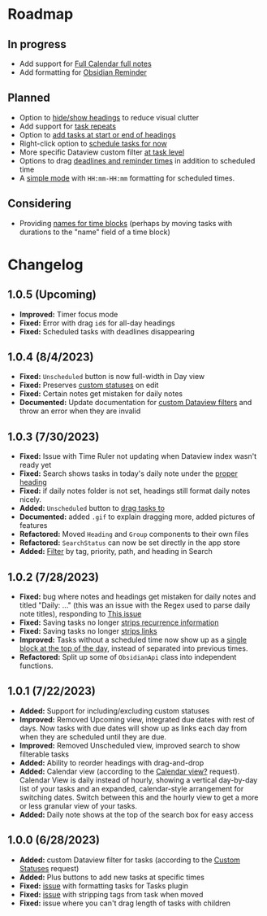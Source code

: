 # Roadmap

## In progress
- Add support for [Full Calendar full notes](https://github.com/joshuatazrein/obsidian-time-ruler/issues/10#issuecomment-1655804209)
- Add formatting for [Obsidian Reminder](https://github.com/joshuatazrein/obsidian-time-ruler/issues/20)

## Planned
-  Option to [hide/show headings](https://github.com/joshuatazrein/obsidian-time-ruler/issues/11#issuecomment-1655862428) to reduce visual clutter
- Add support for [task repeats](https://github.com/joshuatazrein/obsidian-time-ruler/issues/5#issuecomment-1646958839)
- Option to [add tasks at start or end of headings](https://github.com/joshuatazrein/obsidian-time-ruler/issues/12)
- Right-click option to [schedule tasks for now](https://github.com/joshuatazrein/obsidian-time-ruler/issues/16#event-9959008621)
- More specific Dataview custom filter [at task level](https://github.com/joshuatazrein/obsidian-time-ruler/issues/18)
- Options to drag [deadlines and reminder times](https://github.com/joshuatazrein/obsidian-time-ruler/issues/20) in addition to scheduled time
- A [simple mode](https://github.com/joshuatazrein/obsidian-time-ruler/issues/21) with `HH:mm-HH:mm` formatting for scheduled times.

## Considering
- Providing [names for time blocks](https://github.com/joshuatazrein/obsidian-time-ruler/issues/11#issuecomment-1655862428) (perhaps by moving tasks with durations to the "name" field of a time block)

# Changelog

## 1.0.5 (Upcoming)
- **Improved:** Timer focus mode
- **Fixed:** Error with drag `id`s for all-day  headings
- **Fixed:** Scheduled tasks with deadlines disappearing

## 1.0.4 (8/4/2023)
- **Fixed:** `Unscheduled` button is now full-width in Day view
- **Fixed:** Preserves [custom statuses](https://github.com/joshuatazrein/obsidian-time-ruler/issues/19) on edit
- **Fixed:** Certain notes get mistaken for daily notes
- **Documented:** Update documentation for [custom Dataview filters](https://github.com/joshuatazrein/obsidian-time-ruler/issues/18) and throw an error when they are invalid

## 1.0.3 (7/30/2023)
- **Fixed:** Issue with Time Ruler not updating when Dataview index wasn't ready yet
- **Fixed:** Search shows tasks in today's daily note under the [proper heading](https://github.com/joshuatazrein/obsidian-time-ruler/issues/14)
- **Fixed:** if daily notes folder is not set, headings still format daily notes nicely.
- **Added:** `Unscheduled` button to [drag tasks to](https://github.com/joshuatazrein/obsidian-time-ruler/issues/13)
- **Documented:** added `.gif` to explain dragging more, added pictures of features
- **Refactored:** Moved `Heading` and `Group` components to their own files
- **Refactored:** `SearchStatus` can now be set directly in the app store
- **Added:** [Filter](https://github.com/joshuatazrein/obsidian-time-ruler/issues/16#event-9959008621) by tag, priority, path, and heading in Search

## 1.0.2 (7/28/2023)
- **Fixed:** bug where notes and headings get mistaken for daily notes and titled "Daily: ..." (this was an issue with the Regex used to parse daily note titles), responding to [This issue](https://github.com/joshuatazrein/obsidian-time-ruler/issues/11#issuecomment-1655862428)
- **Fixed:** Saving tasks no longer [strips recurrence information](https://github.com/joshuatazrein/obsidian-time-ruler/issues/9#issuecomment-1655801314)
- **Fixed:** Saving tasks no longer [strips links](https://github.com/joshuatazrein/obsidian-time-ruler/issues/9#issuecomment-1655801314)
- **Improved:** Tasks without a scheduled time now show up as a [single block at the top of the day](https://github.com/joshuatazrein/obsidian-time-ruler/issues/11#issuecomment-1655862428), instead of separated into previous times.
- **Refactored:** Split up some of `ObsidianApi` class into independent functions.

## 1.0.1 (7/22/2023)
- **Added:** Support for including/excluding custom statuses
- **Improved:** Removed Upcoming view, integrated due dates with rest of days. Now tasks with due dates will show up as links each day from when they are scheduled until they are due. 
- **Improved:** Removed Unscheduled view, improved search to show filterable tasks
- **Added:** Ability to reorder headings with drag-and-drop
- **Added:** Calendar view (according to the [Calendar view?](https://github.com/joshuatazrein/obsidian-time-ruler/issues/1) request). Calendar View is daily instead of hourly, showing a vertical day-by-day list of your tasks and an expanded, calendar-style arrangement for switching dates. Switch between this and the hourly view to get a more or less granular view of your tasks.
- **Added:** Daily note shows at the top of the search box for easy access

## 1.0.0 (6/28/2023)
- **Added:** custom Dataview filter for tasks (according to the [Custom Statuses](https://github.com/joshuatazrein/obsidian-time-ruler/issues/3) request)
- **Added:** Plus buttons to add new tasks at specific times
- **Fixed:** [issue](https://github.com/joshuatazrein/obsidian-time-ruler/issues/2) with formatting tasks for Tasks plugin
- **Fixed:** [issue](https://github.com/joshuatazrein/obsidian-time-ruler/issues/4) with stripping tags from task when moved
- **Fixed:** issue where you can't drag length of tasks with children

